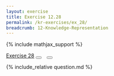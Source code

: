 ```yaml
---
layout: exercise
title: Exercise 12.28
permalink: /kr-exercises/ex_28/
breadcrumb: 12-Knowledge-Representation
---
```


{% include mathjax_support %}

<div class="card">
<div class="card-header p-2">
<a href='#' class="p-2">Exercise 28</a>
<button type="button" class="btn btn-dark float-right" title="Solve this Exercise" onclick="solve('ex12.28');" href="#"><i id="ex12.28" class="fas fa-pen" style="color:white"></i></button>
<a class="edit_question" href="#"><button type="button" class="btn btn-dark float-right" title="Edit this Question"  style="margin-left:10px; margin-right:10px;" onclick="edit('ex12.28');" href="#"><i id="ex12.28" class="far fa-edit" style="color:white"></i></button></a>
</div>
<div class="card-body">
<p class="card-text">{% include_relative question.md %}</p>
</div>
</div>
<br>
